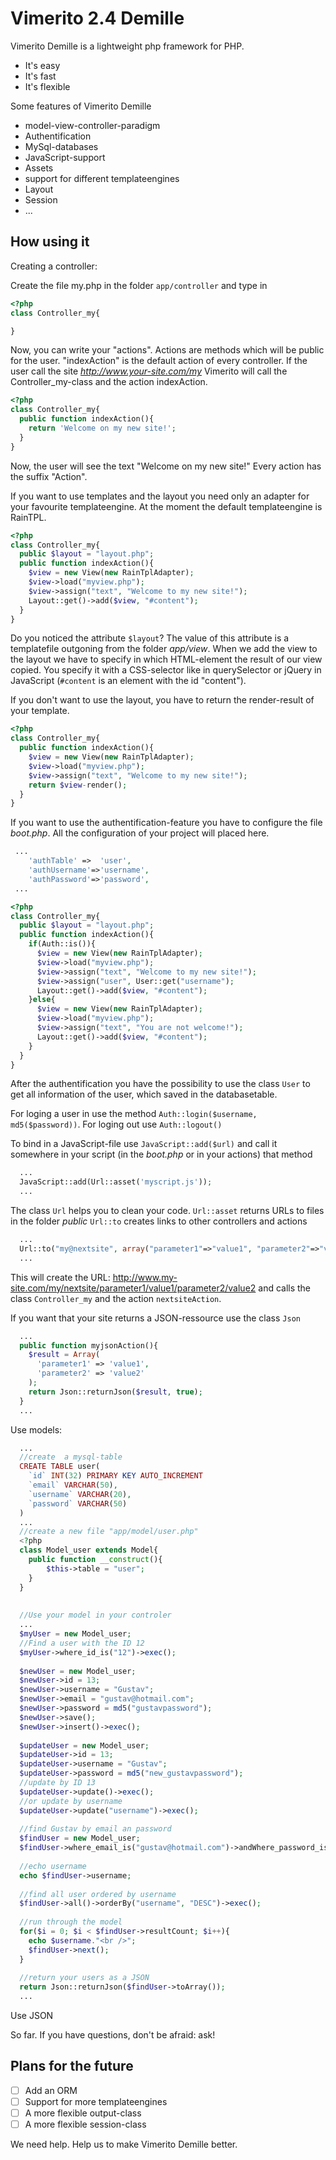 Vimerito 2.4 Demille
======================
Vimerito Demille is a lightweight php framework for PHP.

* It's easy
* It's fast
* It's flexible

Some features of Vimerito Demille
* model-view-controller-paradigm
* Authentification
* MySql-databases
* JavaScript-support
* Assets
* support for different templateengines
* Layout
* Session
* ...

How using it
---------------------
Creating a controller:

Create the file my.php in the folder `app/controller` and type in
```php
<?php
class Controller_my{

}
```

Now, you can write your "actions". Actions are methods which will be 
public for the user. "indexAction" is the default action of 
every controller. If the user call the site *http://www.your-site.com/my* Vimerito will 
call the Controller_my-class and the action indexAction.

```php
<?php 
class Controller_my{
  public function indexAction(){
  	return 'Welcome on my new site!';
  }
}
```
Now, the user will see the text "Welcome on my new site!"
Every action has the suffix "Action".

If you want to use templates and the layout you need only an adapter for 
your favourite templateengine. At the moment the default templateengine is
RainTPL.
```php
<?php 
class Controller_my{
  public $layout = "layout.php";
  public function indexAction(){
  	$view = new View(new RainTplAdapter);
  	$view->load("myview.php");
  	$view->assign("text", "Welcome to my new site!");
  	Layout::get()->add($view, "#content");
  }
}
```
Do you noticed the attribute `$layout`? The value of this 
attribute is a templatefile outgoning from the folder *app/view*.
When we add the view to the layout we have to specify in which 
HTML-element the result of our view copied. You specify it with a CSS-selector
like in querySelector or jQuery in JavaScript (`#content` is an element with the id "content").

If you don't want to use the layout, you have to return the render-result of your
template.

```php
<?php 
class Controller_my{
  public function indexAction(){
  	$view = new View(new RainTplAdapter);
  	$view->load("myview.php");
  	$view->assign("text", "Welcome to my new site!");
  	return $view-render();
  }
}
```

If you want to use the authentification-feature you have to configure the file
*boot.php*. All the configuration of your project will placed here. 
```php
 ...
	'authTable'	=>	'user',
	'authUsername'=>'username',
	'authPassword'=>'password',
 ...
``` 
```php
<?php 
class Controller_my{
  public $layout = "layout.php";
  public function indexAction(){
  	if(Auth::is()){
  	  $view = new View(new RainTplAdapter);
  	  $view->load("myview.php");
  	  $view->assign("text", "Welcome to my new site!");
  	  $view->assign("user", User::get("username");
  	  Layout::get()->add($view, "#content");
  	}else{
  	  $view = new View(new RainTplAdapter);
  	  $view->load("myview.php");
  	  $view->assign("text", "You are not welcome!");
  	  Layout::get()->add($view, "#content");
  	}
  }
}
```
After the authentification you have the possibility to 
use the class `User` to get all information of the user, which saved in 
the databasetable.

For loging a user in use the method `Auth::login($username, md5($password))`.
For loging out use `Auth::logout()` 

To bind in a JavaScript-file use `JavaScript::add($url)` and call it somewhere
in your script (in the *boot.php* or in your actions) that method
```php
  ...
  JavaScript::add(Url::asset('myscript.js'));
  ...
```

The class `Url` helps you to clean your code. `Url::asset` returns URLs to
files in the folder *public* `Url::to` creates links to other controllers and actions

```php
  ...
  Url::to("my@nextsite", array("parameter1"=>"value1", "parameter2"=>"value2"));
  ...
```
This will create the URL:
http://www.my-site.com/my/nextsite/parameter1/value1/parameter2/value2
and calls the class `Controller_my` and the action `nextsiteAction`.

If you want that your site returns a JSON-ressource  use the class `Json`

```php
  ...
  public function myjsonAction(){
    $result = Array(
      'parameter1' => 'value1',
      'parameter2' => 'value2' 
    );
    return Json::returnJson($result, true);
  }
  ...
```
Use models:
```php
  ...
  //create  a mysql-table
  CREATE TABLE user(
    `id` INT(32) PRIMARY KEY AUTO_INCREMENT
    `email` VARCHAR(50),
    `username` VARCHAR(20),
    `password` VARCHAR(50)
  )
  ...
  //create a new file "app/model/user.php"
  <?php
  class Model_user extends Model{
    public function __construct(){
    	$this->table = "user";
    }
  }
  
  
  //Use your model in your controler
  ...
  $myUser = new Model_user;
  //Find a user with the ID 12
  $myUser->where_id_is("12")->exec();
  
  $newUser = new Model_user;
  $newUser->id = 13;
  $newUser->username = "Gustav";
  $newUser->email = "gustav@hotmail.com";
  $newUser->password = md5("gustavpassword");
  $newUser->save();
  $newUser->insert()->exec();
  
  $updateUser = new Model_user;
  $updateUser->id = 13;
  $updateUser->username = "Gustav";
  $updateUser->password = md5("new_gustavpassword");
  //update by ID 13
  $updateUser->update()->exec();
  //or update by username
  $updateUser->update("username")->exec();
  
  //find Gustav by email an password
  $findUser = new Model_user;
  $findUser->where_email_is("gustav@hotmail.com")->andWhere_password_is(md5("new_gustavpassword"))->exec();
  
  //echo username
  echo $findUser->username;
  
  //find all user ordered by username
  $findUser->all()->orderBy("username", "DESC")->exec();
  
  //run through the model
  for($i = 0; $i < $findUser->resultCount; $i++){
  	echo $username."<br />";
  	$findUser->next();
  }
  
  //return your users as a JSON
  return Json::returnJson($findUser->toArray());
  ...
```

Use JSON


So far. If you have questions, don't be afraid: ask!

Plans for the future 
--------------------
- [ ] Add an ORM
- [ ] Support for more templateengines
- [ ] A more flexible output-class
- [ ] A more flexible session-class

We need help. Help us to make Vimerito Demille better.







